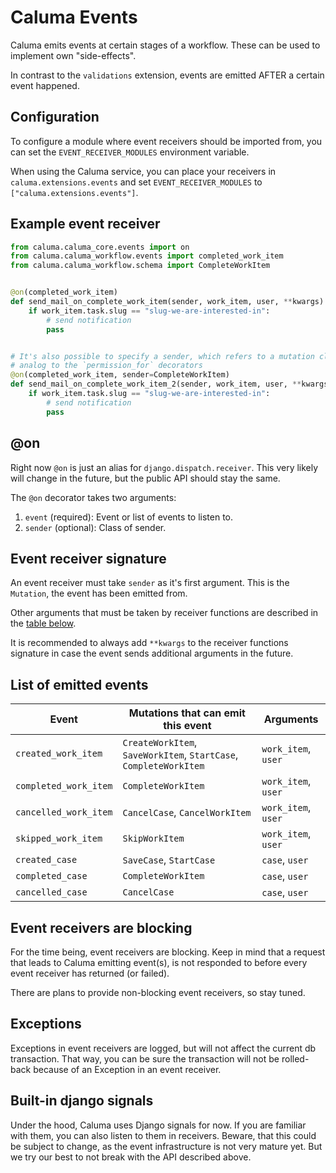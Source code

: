 # Caluma Events

Caluma emits events at certain stages of a workflow. These can be used to implement own "side-effects".

In contrast to the `validations` extension, events are emitted AFTER a certain event happened.

## Configuration

To configure a module where event receivers should be imported from, you can set the `EVENT_RECEIVER_MODULES` environment variable.

When using the Caluma service, you can place your receivers in `caluma.extensions.events` and set `EVENT_RECEIVER_MODULES` to
`["caluma.extensions.events"]`.

## Example event receiver

```python
from caluma.caluma_core.events import on
from caluma.caluma_workflow.events import completed_work_item
from caluma.caluma_workflow.schema import CompleteWorkItem


@on(completed_work_item)
def send_mail_on_complete_work_item(sender, work_item, user, **kwargs):
    if work_item.task.slug == "slug-we-are-interested-in":
        # send notification
        pass


# It's also possible to specify a sender, which refers to a mutation class,
# analog to the `permission_for` decorators
@on(completed_work_item, sender=CompleteWorkItem)
def send_mail_on_complete_work_item_2(sender, work_item, user, **kwargs):
    if work_item.task.slug == "slug-we-are-interested-in":
        # send notification
        pass
```

## @on

Right now `@on` is just an alias for `django.dispatch.receiver`. This very likely will change
in the future, but the public API should stay the same.

The `@on` decorator takes two arguments:

1. `event` (required): Event or list of events to listen to.
2. `sender` (optional): Class of sender.

## Event receiver signature

An event receiver must take `sender` as it's first argument. This is the `Mutation`, the event has been emitted from.

Other arguments that must be taken by receiver functions are described in the [table below](#list-of-emitted-events).

It is recommended to always add `**kwargs` to the receiver functions signature
in case the event sends additional arguments in the future.

## List of emitted events

| Event                 | Mutations that can emit this event                                | Arguments           |
| --------------------- | ----------------------------------------------------------------- | ------------------- |
| `created_work_item`   | `CreateWorkItem`, `SaveWorkItem`, `StartCase`, `CompleteWorkItem` | `work_item`, `user` |
| `completed_work_item` | `CompleteWorkItem`                                                | `work_item`, `user` |
| `cancelled_work_item` | `CancelCase`, `CancelWorkItem`                                    | `work_item`, `user` |
| `skipped_work_item`   | `SkipWorkItem`                                                    | `work_item`, `user` |
| `created_case`        | `SaveCase`, `StartCase`                                           | `case`, `user`      |
| `completed_case`      | `CompleteWorkItem`                                                | `case`, `user`      |
| `cancelled_case`      | `CancelCase`                                                      | `case`, `user`      |

## Event receivers are blocking

For the time being, event receivers are blocking. Keep in mind that a request that leads to Caluma
emitting event(s), is not responded to before every event receiver has returned (or failed).

There are plans to provide non-blocking event receivers, so stay tuned.

## Exceptions

Exceptions in event receivers are logged, but will not affect the current db transaction.
That way, you can be sure the transaction will not be rolled-back because of an Exception in an event receiver.

## Built-in django signals

Under the hood, Caluma uses Django signals for now. If you are familiar with them, you can also listen
to them in receivers. Beware, that this could be subject to change, as the event infrastructure
is not very mature yet. But we try our best to not break with the API described above.
